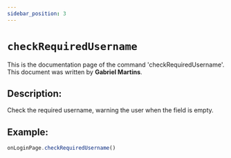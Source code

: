 ```yaml
---
sidebar_position: 3
---
```


# `checkRequiredUsername`

This is the documentation page of the command 'checkRequiredUsername'. This document was written by **Gabriel Martins**.

## Description:

Check the required username, warning the user when the field is empty.

## Example:

```js
onLoginPage.checkRequiredUsername()
```